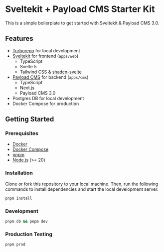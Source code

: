 # Sveltekit + Payload CMS Starter Kit

This is a simple boilerplate to get started with Sveltekit & Payload CMS 3.0.

## Features

- [Turborepo](https://turbo.build/repo) for local development
- [Sveltekit](https://kit.svelte.dev/) for frontend (`apps/web`)
  - TypeScript
  - Svelte 5
  - Tailwind CSS & [shadcn-svelte](https://shadcn-svelte.com/)
- [Payload CMS](https://payloadcms.com/) for backend (`apps/cms`)
  - TypeScript
  - Next.js
  - Payload CMS 3.0
- Postgres DB for local development
- Docker Compose for production

## Getting Started

### Prerequisites

- [Docker](https://docs.docker.com/get-docker/)
- [Docker Compose](https://docs.docker.com/compose/install/)
- [pnpm](https://pnpm.io/installation)
- [Node.js](https://nodejs.org/en/download/) (>= 20)

### Installation

Clone or fork this repository to your local machine.
Then, run the following commands to install dependencies and start the local development server.

```bash
pnpm install
```

### Development

```bash
pnpm db && pnpm dev
```

### Production Testing

```bash
pnpm prod
```
